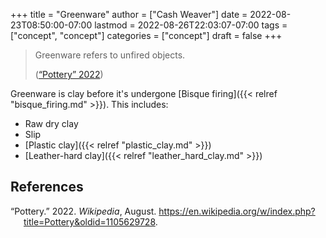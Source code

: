 +++
title = "Greenware"
author = ["Cash Weaver"]
date = 2022-08-23T08:50:00-07:00
lastmod = 2022-08-26T22:03:07-07:00
tags = ["concept", "concept"]
categories = ["concept"]
draft = false
+++

> Greenware refers to unfired objects.
>
> (<a href="#citeproc_bib_item_1">“Pottery” 2022</a>)

Greenware is clay before it's undergone [Bisque firing]({{< relref "bisque_firing.md" >}}). This includes:

-   Raw dry clay
-   Slip
-   [Plastic clay]({{< relref "plastic_clay.md" >}})
-   [Leather-hard clay]({{< relref "leather_hard_clay.md" >}})

## References

<style>.csl-entry{text-indent: -1.5em; margin-left: 1.5em;}</style><div class="csl-bib-body">
  <div class="csl-entry"><a id="citeproc_bib_item_1"></a>“Pottery.” 2022. <i>Wikipedia</i>, August. <a href="https://en.wikipedia.org/w/index.php?title=Pottery&oldid=1105629728">https://en.wikipedia.org/w/index.php?title=Pottery&#38;oldid=1105629728</a>.</div>
</div>
